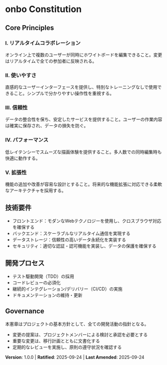 # onbo Constitution

<!--
Sync Impact Report:
Version change: N/A → 1.0.0
Modified principles:
- Added all core principles for onbo project
Added sections:
- Core Principles
- 技術要件
- 開発プロセス
- Governance
Templates requiring updates:
✅ .specify/memory/constitution.md
-->

## Core Principles

### I. リアルタイムコラボレーション
オンライン上で複数のユーザーが同時にホワイトボードを編集できること。変更はリアルタイムで全ての参加者に反映される。

### II. 使いやすさ
直感的なユーザーインターフェースを提供し、特別なトレーニングなしで使用できること。シンプルで分かりやすい操作性を重視する。

### III. 信頼性
データの整合性を保ち、安定したサービスを提供すること。ユーザーの作業内容は確実に保存され、データの損失を防ぐ。

### IV. パフォーマンス
低レイテンシーでスムーズな描画体験を提供すること。多人数での同時編集時も快適に動作する。

### V. 拡張性
機能の追加や改善が容易な設計とすること。将来的な機能拡張に対応できる柔軟なアーキテクチャを採用する。

## 技術要件

- フロントエンド：モダンなWebテクノロジーを使用し、クロスブラウザ対応を確保する
- バックエンド：スケーラブルなリアルタイム通信を実現する
- データストレージ：信頼性の高いデータ永続化を実装する
- セキュリティ：適切な認証・認可機能を実装し、データの保護を確保する

## 開発プロセス

- テスト駆動開発（TDD）の採用
- コードレビューの必須化
- 継続的インテグレーション/デリバリー（CI/CD）の実施
- ドキュメンテーションの維持・更新

## Governance

本憲章はプロジェクトの基本方針として、全ての開発活動の指針となる。

- 変更の提案は、プロジェクトメンバーによる検討と承認を必要とする
- 重要な変更は、移行計画とともに文書化する
- 定期的なレビューを実施し、原則の遵守状況を確認する

**Version**: 1.0.0 | **Ratified**: 2025-09-24 | **Last Amended**: 2025-09-24

